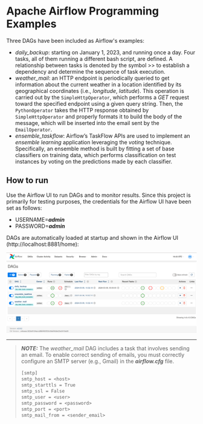 # Apache Airflow Programming Examples

Three DAGs have been included as Airflow's examples:

- _daily_backup_: starting on January 1, 2023, and running once a day. 
Four tasks, all of them running a different bash script, are defined. A relationship between tasks
 is denoted by the symbol >> to establish a dependency and determine the sequence of task execution.
- _weather_mail_: an HTTP endpoint is periodically queried to get information about the current weather in a location identified by its geographical coordinates (i.e., *longitude*, *latitude*).
This operation is carried out by the ``SimpleHttpOperator``, which performs a *GET* request toward the specified endpoint using a given query
string. Then, the ``PythonOperator`` takes the HTTP response obtained by
``SimpleHttpOperator`` and properly formats it to build the body of the
message, which will be inserted into the email sent by the ``EmailOperator``.
- _ensemble_taskflow_: Airflow’s TaskFlow APIs are used to implement an *ensemble learning* application leveraging the *voting* technique. Specifically, an ensemble method is built by fitting a set of base classifiers on training data, which performs classification on test instances by voting on the predictions made by each classifier.

## How to run

Use the Airflow UI to run DAGs and to monitor results. Since this project is primarily for testing purposes,
the credentials for the Airflow UI have been set as follows: 
- USERNAME=_**admin**_
- PASSWORD=_**admin**_

DAGs are automatically loaded at startup and shown in the Airflow UI (http://localhost:8881/home):

![airflow_dags](../../assets/airflow_dags.png)

--- 

> **_NOTE:_**  The _weather_mail_ DAG includes a task 
> that involves sending an email. To enable correct sending of emails, 
> you must correctly configure an SMTP server (e.g., Gmail) in the _**airflow.cfg**_ file. 
> ````
> [smtp]
> smtp_host = <host>
> smtp_starttls = True
> smtp_ssl = False
> smtp_user = <user>
> smtp_password = <password>
> smtp_port = <port>
> smtp_mail_from = <sender_email>
> ````
